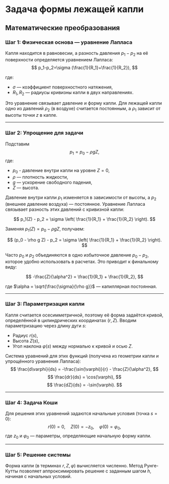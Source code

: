 # Задача формы лежащей капли

## Математические преобразования

### Шаг 1: Физическая основа — уравнение Лапласа
Капля находится в равновесии, а разность давления $p_1-p_2$ на её поверхности определяется уравнением Лапласа:
$$
p_1-p_2=\sigma (\frac{1}{R_1}+\frac{1}{R_2}),
$$

где:

- $\sigma$ — коэффициент поверхностного натяжения,
- $R_1, R_2$  — радиусы кривизны капли в двух направлениях.

Это уравнение связывает давление и форму капли. Для лежащей капли одно из давлений $\rho _2$ (в воздухе) считается постоянным, а 
$\rho _1$  зависит от высоты точки $z$ в капле.

---

### Шаг 2: Упрощение для задачи
Подставим 
$$
p_1 = p_0 - \rho g Z,
$$
где:

- $p_0$ - давление внутри капли на уровне $Z=0$,
- $\rho$ — плотность жидкости,  
- $g$ — ускорение свободного падения,  
- $Z$ — высота.


Давление внутри капли $p_1$ изменяется в зависимости от высоты, а $p_2$ (внешнее давление воздуха) — постоянное. Уравнение Лапласа связывает разность этих давлений с кривизной капли:

$$
p_1(Z) - p_2 = \sigma \left( \frac{1}{R_1} + \frac{1}{R_2} \right).
$$

Заменяя $p_1(Z) = p_0 - \rho g Z$, получаем:

$$
(p_0 - \rho g Z) - p_2 = \sigma \left( \frac{1}{R_1} + \frac{1}{R_2} \right).
$$

Часто $p_0$ и $p_2$ объединяются в одно избыточное давление $p_0 - p_2$, которое удобно использовать в расчетах. Это приводит к финальному виду:

$$
-\frac{Z}{\alpha^2} = \frac{1}{R_1} + \frac{1}{R_2},
$$

где $\alpha = \sqrt{\frac{\sigma}{\rho g}}$ — капиллярная постоянная.

---

### Шаг 3: Параметризация капли

Капля считается осесимметричной, поэтому её форма задаётся кривой, определённой в цилиндрических координатах $(r, Z)$. Вводим параметризацию через длину дуги $s$:
- Радиус $r(s)$,  
- Высота $Z(s)$,  
- Угол наклона $\varphi(s)$ между нормалью к кривой и осью $Z$.

Система уравнений для этих функций (получена из геометрии капли и упрощённого уравнения Лапласа):  
$$
\frac{d\varphi}{ds} = -\frac{\sin(\varphi)}{r} - \frac{Z}{\alpha^2},
$$
$$
\frac{dr}{ds} = \cos(\varphi),
$$
$$
\frac{dZ}{ds} = -\sin(\varphi).
$$

---

### Шаг 4: Задача Коши

Для решения этих уравнений задаются начальные условия (точка $s = 0$):
$$
r(0) = 0, \quad Z(0) = -z_0, \quad \varphi(0) = \varphi_0,
$$
где $z_0$ и $\varphi_0$ — параметры, определяющие начальную форму капли.

---

### Шаг 5: Решение системы

Форма капли (в терминах $r, Z, \varphi$) вычисляется численно. Метод Рунге-Кутты позволяет аппроксимировать решение с заданным шагом $h$, начиная с начальных условий.